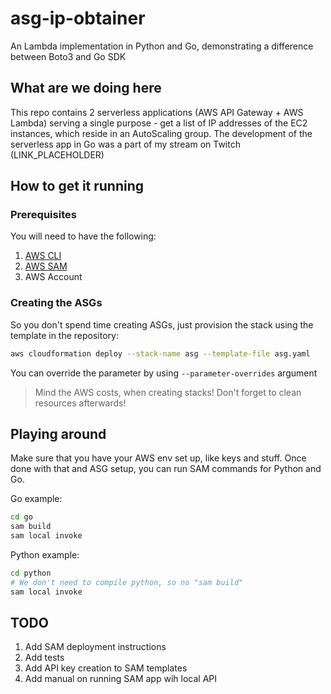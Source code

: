 # asg-ip-obtainer

An Lambda implementation in Python and Go, demonstrating a difference between Boto3 and Go SDK

## What are we doing here

This repo contains 2 serverless applications (AWS API Gateway + AWS Lambda) serving a single purpose - get a list of IP addresses of the EC2 instances, which reside in an AutoScaling group.
The development of the serverless app in Go was a part of my stream on Twitch (LINK_PLACEHOLDER)

## How to get it running

### Prerequisites

You will need to have the following:
1. [AWS CLI](https://docs.aws.amazon.com/cli/latest/userguide/cli-chap-install.html)
2. [AWS SAM](https://github.com/awslabs/aws-sam-cli)
3. AWS Account

### Creating the ASGs
So you don't spend time creating ASGs, just provision the stack using the template in the repository:
```bash
aws cloudformation deploy --stack-name asg --template-file asg.yaml
```
You can override the parameter by using `--parameter-overrides` argument
> Mind the AWS costs, when creating stacks! Don't forget to clean resources afterwards!

## Playing around

Make sure that you have your AWS env set up, like keys and stuff. Once done with that and ASG setup, 
you can run SAM commands for Python and Go.

Go example:
 ```bash
cd go
sam build
sam local invoke 
```

Python example:
```bash
cd python
# We don't need to compile python, so no "sam build"
sam local invoke 
```

## TODO
1. Add SAM deployment instructions
2. Add tests
3. Add API key creation to SAM templates
4. Add manual on running SAM app wih local API 
